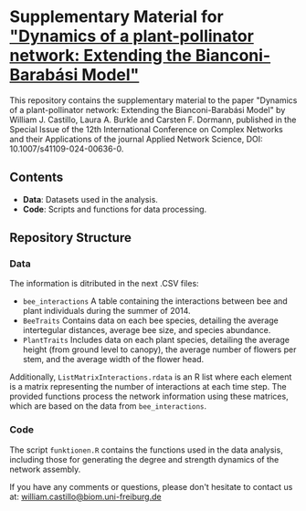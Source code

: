 # Supplementary Material for ["Dynamics of a plant-pollinator network: Extending the Bianconi-Barabási Model"](https://rdcu.be/dMeuQ) 

This repository contains the supplementary material to the paper "Dynamics of a plant-pollinator network: Extending the Bianconi-Barabási Model" by William J. Castillo, Laura A. Burkle and Carsten F. Dormann, published in the Special Issue of the 12th International Conference on Complex Networks and their Applications of the journal Applied Network Science, DOI: 10.1007/s41109-024-00636-0.

## Contents

- **Data**: Datasets used in the analysis.
- **Code**: Scripts and functions for data processing.

## Repository Structure


### Data

The information is ditributed in the next .CSV files: 
  - `bee_interactions` A table containing the interactions between bee and plant individuals during the summer of 2014.
  - `BeeTraits` Contains data on each bee species, detailing the average intertegular distances, average bee size, and species abundance.
  - `PlantTraits` Includes data on each plant species, detailing the average height (from ground level to canopy), the average number of flowers per stem, and the average width of the flower head.

Additionally, `ListMatrixInteractions.rdata` is an R list where each element is a matrix representing the number of interactions at each time step. The provided functions process the network information using these matrices, which are based on the data from `bee_interactions`. 

### Code

The script `funktionen.R` contains the functions used in the data analysis, including those for generating the degree and strength dynamics of the network assembly.

If you have any comments or questions, please don't hesitate to contact us at: <william.castillo@biom.uni-freiburg.de>
